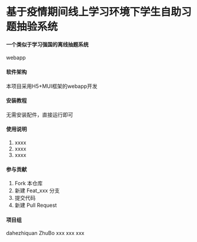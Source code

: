 # 基于疫情期间线上学习环境下学生自助习题抽验系统

#### 一个类似于学习强国的离线抽题系统

webapp

#### 软件架构

本项目采用H5+MUI框架的webapp开发

#### 安装教程

无需安装配件，直接运行即可

#### 使用说明

1. xxxx
2. xxxx
3. xxxx

#### 参与贡献

1. Fork 本仓库
2. 新建 Feat_xxx 分支
3. 提交代码
4. 新建 Pull Request

#### 项目组

dahezhiquan
ZhuBo
xxx
xxx
xxx
